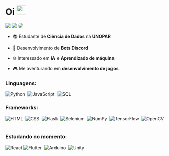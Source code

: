 <h1 align="left">Oi <img src="https://raw.githubusercontent.com/kaueMarques/kaueMarques/master/hi.gif" height="30px"></h1>

<a href = "mailto:miguelmarsico2005@gmail.com"> <img src="https://img.shields.io/badge/-Gmail-%23333?style=for-the-badge&logo=gmail&logoColor=white" target="_blank"></a>
<a href = "https://www.youtube.com/@miguelmarsico/featured"> <img src="https://img.shields.io/badge/-YouTube-%23333?style=for-the-badge&logo=youtube&logoColor=white" target="_blank"></a>
<a href="https://www.linkedin.com/in/miguelmarsico/" target="_blank"><img src="https://img.shields.io/badge/-LinkedIn-%230077B5?style=for-the-badge&logo=linkedin&logoColor=white" style="border-radius: 30px" target="_blank"></a> 
<br>

- 📚 Estudante de **Ciência de Dados** na **UNOPAR**
  
- 🤖 Desenvolvimento de **Bots Discord**

- 🌐 Interessado em **IA** e **Aprendizado de máquina**

- 🎮 Me aventurando em **desenvolvimento de jogos**


### **Linguagens**:
![Python](https://img.shields.io/badge/-Python-0D1117?style=for-the-badge&logo=python&labelColor=0D1117)&nbsp;
![JavaScript](https://img.shields.io/badge/-JavaScript-0D1117?style=for-the-badge&logo=javascript&labelColor=0D1117)&nbsp;
![SQL](https://img.shields.io/badge/-SQL-0D1117?style=for-the-badge&logo=postgresql&labelColor=0D1117)&nbsp;

### **Frameworks**:
![HTML](https://img.shields.io/badge/-HTML-0D1117?style=for-the-badge&logo=html5&labelColor=0D1117)&nbsp;
![CSS](https://img.shields.io/badge/-CSS-0D1117?style=for-the-badge&logo=CSS3&logoColor=1572B6&labelColor=0D1117)&nbsp;
![Flask](https://img.shields.io/badge/-Flask-0D1117?style=for-the-badge&logo=flask&labelColor=0D1117)&nbsp;
![Selenium](https://img.shields.io/badge/-Selenium-0D1117?style=for-the-badge&logo=selenium&labelColor=0D1117)&nbsp;
![NumPy](https://img.shields.io/badge/-NumPy-0D1117?style=for-the-badge&logo=numpy&labelColor=0D1117)&nbsp;
![TensorFlow](https://img.shields.io/badge/-TensorFlow-0D1117?style=for-the-badge&logo=tensorflow&labelColor=0D1117)&nbsp;
![OpenCV](https://img.shields.io/badge/-OpenCV-0D1117?style=for-the-badge&logo=opencv&labelColor=0D1117)&nbsp;

### **Estudando no momento**:
![React](https://img.shields.io/badge/-React-0D1117?style=for-the-badge&logo=react&logoColor=61DAFB)
![Flutter](https://img.shields.io/badge/-Flutter-0D1117?style=for-the-badge&logo=flutter&labelColor=0D1117)&nbsp;
![Arduino](https://img.shields.io/badge/-Arduino-0D1117?style=for-the-badge&logo=arduino&labelColor=0D1117)&nbsp;
![Unity](https://img.shields.io/badge/-Unity-0D1117?style=for-the-badge&logo=unity&labelColor=0D1117)&nbsp;


